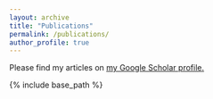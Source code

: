 ```yaml
---
layout: archive
title: "Publications"
permalink: /publications/
author_profile: true
---
```


<!-- {% if author.googlescholar %} -->
Please find my articles on <u><a href="https://scholar.google.com/citations?user=2UdsaRUAAAAJ&hl=en">my Google Scholar profile</a>.</u>
<!-- {% endif %} -->

{% include base_path %}

<!-- {% for post in site.publications reversed %}
  {% include archive-single.html %}
{% endfor %}
 -->